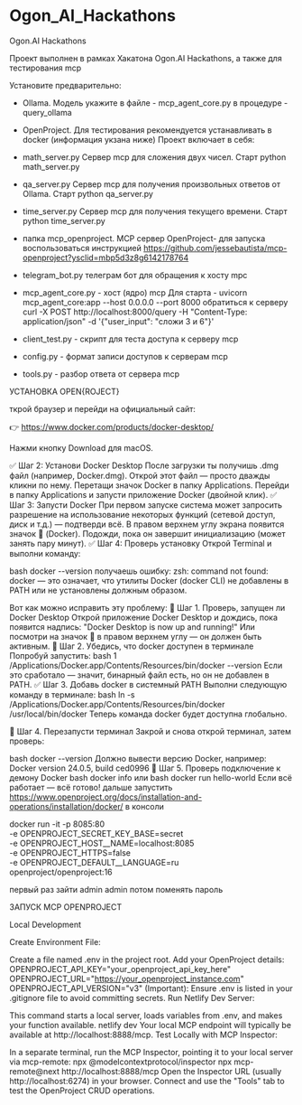 # Ogon_AI_Hackathons
Ogon.AI Hackathons

Проект выполнен в рамках Хакатона Ogon.AI Hackathons, а также для тестирования mcp

Установите предварительно:
- Ollama. Модель укажите в файле - mcp_agent_core.py в процедуре - query_ollama
- OpenProject. Для тестирования рекомендуется устанавливать в docker (информация укзана ниже)
Проект включает в себя:

- math_server.py Сервер mcp для сложения двух чисел. Старт python math_server.py
- qa_server.py Сервер mcp для получения произвольных ответов от Ollama. Старт python qa_server.py
- time_server.py Сервер mcp для получения текущего времени. Старт python time_server.py
- папка mcp_openproject. MCP сервер OpenProject- для запуска воспользоваться инструкцией https://github.com/jessebautista/mcp-openproject?ysclid=mbp5d3z8g6142178764
- telegram_bot.py телеграм бот для обращения к хосту mpc
- mcp_agent_core.py - хост (ядро) mcp 
Для старта - uvicorn mcp_agent_core:app --host 0.0.0.0 --port 8000
обратиться к серверу curl -X POST http://localhost:8000/query -H "Content-Type: application/json" -d '{"user_input": "сложи 3 и 6"}'
- client_test.py - скрипт для теста доступа к серверу mcp
- config.py - формат записи доступов к серверам mcp
- tools.py - разбор ответа от сервера mcp





УСТАНОВКА OPEN{ROJECT}

ткрой браузер и перейди на официальный сайт:

👉 https://www.docker.com/products/docker-desktop/

Нажми кнопку Download для macOS.

✅ Шаг 2: Установи Docker Desktop
После загрузки ты получишь .dmg файл (например, Docker.dmg).
Открой этот файл — просто дважды кликни по нему.
Перетащи значок Docker в папку Applications.
Перейди в папку Applications и запусти приложение Docker (двойной клик).
✅ Шаг 3: Запусти Docker
При первом запуске система может запросить разрешение на использование некоторых функций (сетевой доступ, диск и т.д.) — подтверди всё.
В правом верхнем углу экрана появится значок 🐳 (Docker). Подожди, пока он завершит инициализацию (может занять пару минут).
✅ Шаг 4: Проверь установку
Открой Terminal и выполни команду:

bash
docker --version
получаешь ошибку:
zsh: command not found: docker
— это означает, что утилиты Docker (docker CLI) не добавлены в PATH или не установлены должным образом.

Вот как можно исправить эту проблему:
🔧 Шаг 1. Проверь, запущен ли Docker Desktop
Открой приложение Docker Desktop и дождись, пока появится надпись:
"Docker Desktop is now up and running!" 
Или посмотри на значок 🐳 в правом верхнем углу — он должен быть активным.
🔧 Шаг 2. Убедись, что docker доступен в терминале
Попробуй запустить:
bash
1
/Applications/Docker.app/Contents/Resources/bin/docker --version
Если это сработало — значит, бинарный файл есть, но он не добавлен в PATH.
✅ Шаг 3. Добавь docker в системный PATH
Выполни следующую команду в терминале:
bash
ln -s /Applications/Docker.app/Contents/Resources/bin/docker /usr/local/bin/docker
Теперь команда docker будет доступна глобально.

🔄 Шаг 4. Перезапусти терминал
Закрой и снова открой терминал, затем проверь:

bash
docker --version
Должно вывести версию Docker, например:
Docker version 24.0.5, build ced0996
🧪 Шаг 5. Проверь подключение к демону Docker
bash
docker info
или
bash
docker run hello-world
Если всё работает — всё готово!
дальше запустить https://www.openproject.org/docs/installation-and-operations/installation/docker/
в консоли

docker run -it -p 8085:80 \
  -e OPENPROJECT_SECRET_KEY_BASE=secret \
  -e OPENPROJECT_HOST__NAME=localhost:8085 \
  -e OPENPROJECT_HTTPS=false \
  -e OPENPROJECT_DEFAULT__LANGUAGE=ru \
  openproject/openproject:16

первый раз зайти admin admin потом поменять пароль

ЗАПУСК MCP OPENPROJECT

Local Development

Create Environment File:

Create a file named .env in the project root.
Add your OpenProject details:
OPENPROJECT_API_KEY="your_openproject_api_key_here"
OPENPROJECT_URL="https://your_openproject_instance.com"
OPENPROJECT_API_VERSION="v3"
(Important): Ensure .env is listed in your .gitignore file to avoid committing secrets.
Run Netlify Dev Server:

This command starts a local server, loads variables from .env, and makes your function available.
netlify dev
Your local MCP endpoint will typically be available at http://localhost:8888/mcp.
Test Locally with MCP Inspector:

In a separate terminal, run the MCP Inspector, pointing it to your local server via mcp-remote:
npx @modelcontextprotocol/inspector npx mcp-remote@next http://localhost:8888/mcp
Open the Inspector URL (usually http://localhost:6274) in your browser.
Connect and use the "Tools" tab to test the OpenProject CRUD operations.

